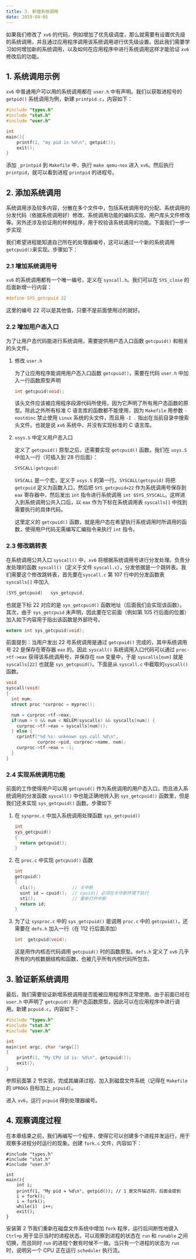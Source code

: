 ```yaml
---
title: 3. 新增系统调用
date: 2019-04-05
---
```


如果我们修改了 `xv6` 的代码，例如增加了优先级调度，那么就需要有设置优先级的系统调用，并且通过应用程序调用该系统调用进行优先级设置。因此我们需要学习如何增加新的系统调用，以及如何在应用程序中进行系统调用这样才能验证 `xv6` 修改后的功能。

## 1. 系统调用示例 

`xv6` 中普通用户可以用的系统调用都在 `user.h` 中有声明。我们以获取进程号的 `getpid()` 系统调用为例，新建 `printpid.c`，内容如下：

```c
#include "types.h"
#include "stat.h"
#include "user.h"

int 
main(){
	printf(1, "my pid is %d\n", getpid());
	exit();
}
```

添加 `_printpid` 到 `Makefile` 中，执行 `make qemu-nox` 进入 `xv6`。然后执行 `printpid`，就可以看到进程 `printpid` 的进程号。

## 2. 添加系统调用

系统调用涉及较多内容，分散在多个文件中，包括系统调用号的分配、系统调用的分发代码（依据系统调用好）修改、系统调用功能的编码实现、用户库头文件修改等。另外还涉及验证用的样例程序，用于校验该系统调用的功能。下面我们一步一步实现

我们希望进程能知道自己所在的处理器编号，这可以通过一个新的系统调用 `getcpuid()`来实现。步骤如下：

### 2.1 增加系统调用号

`xv6` 的系统调用都有一个唯一编号，定义在 `syscall.h`。我们可以在 `SYS_close` 的后面新增一行内容：

```c
#define SYS_getcpuid 22
```

这里的编号 22 可以是其他值，只要不是前面使用过的就好。

### 2.2 增加用户态入口

为了让用户态代码能进行系统调用，需要提供用户态入口函数 `getcpuid()` 和相关的头文件。

1. 修改 `user.h`

   为了让应用程序能调用用户态入口函数 `getcpuid()`，需要在代码 `user.h` 中加入一行函数原型声明 

   ```c
   int getcpuid(void);
   ```

   该头文件应该被应用程序段源代码所使用，因为它声明了所有用户态函数的原型。除此之外所有标准 C 语言库的函数都不能使用，因为 `Makefile` 用参数 `-nostdinc` 禁止使用 `Linux` 系统的头文件，而且用 `-I	.` 指出在当前目录中搜索头文件。也就是说 `xv6` 系统中，并没有实现标准的 C 语言库。

2. `usys.S` 中定义用户态入口

   定义了 `getcpuid()` 原型之后，还需要实现 `getcpuid()` 函数。我们在 `usys.S` 中加入一行（可插入到 28 行后面）：

   ```c
   SYSCALL(getcpuid)
   ```

   `SYSCALL` 是一个宏，定义于 `usys.S` 的第一行。`SYSCALL(getcpuid)` 将把 `getcpuid` 定义为函数入口，然后把 `SYS_getcpuid=22` 作为系统调用号保存到 `eax` 寄存器中，然后发出 `int` 指令进行系统调用 `int $SYS_SYSCALL`。这样进入到系统调用公共入口后，以 `eax` 作为下标在系统调用表 `syscalls[]` 中找到需要执行的具体代码。

   这里定义的 `getcpuid()` 函数，就是用户态在希望执行系统调用时所调用的函数，使得用户代码无需编写汇编指令来执行 `int` 指令。

### 2.3 修改跳转表

在系统调用公共入口 `syscall()` 中，`xv6` 将根据系统调用号进行分发处理。负责分发处理的函数 `syscall()`（定义于文件 `syscall.c`），分发依据是一个跳转表。我们需要这个修改跳转表，首先要在`syscall.c` 第 107 行中的分发函数表 `syscalls[]` 中加入

```c
[SYS_getcpuid]   sys_getcpuid,
```

也就是下标 22 对应的是 `sys_getcpuid()` 函数地址（后面我们会实现该函数）。其次，由于 `sys_getcpuid` 未声明，因此要在它前面（例如第 105 行后面的位置）加入如下内容用于指出该函数是外部符号。 

```c
extern int sys_getcpuid(void);
```

前面提到：当用户发出 22 号系统调用是通过 `getcpuid()` 完成的，其中系统调用号 22 是保存在寄存器 `eax` 的。因此 `syscall()` 系统调用入口代码可以通过 `proc->tf->eax` 获得该系统调用号，并保存在 `num` 变量中，于是 `syscalls[num]` 就是 `syscalls[22]` 也就是 `sys_getcpuid()`。下面是从 `syscall.c` 中截取的`syscall()` 函数。

```c
void
syscall(void)
{
  int num;
  struct proc *curproc = myproc();

  num = curproc->tf->eax;
  if(num > 0 && num < NELEM(syscalls) && syscalls[num]) {
    curproc->tf->eax = syscalls[num]();
  } else {
    cprintf("%d %s: unknown sys call %d\n",
            curproc->pid, curproc->name, num);
    curproc->tf->eax = -1;
  }
}
```

### 2.4 实现系统调用功能

前面的工作使得用户可以用 `getcpuid()` 作为系统调用的用户态入口，而且进入系统调用的分发函数 `syscall()` 中也能正确地转入到 `sys_getcpuid()` 函数里，但是我们还未实现 `sys_getcpuid()` 函数。步骤如下

1. 在 `sysproc.c` 中加入系统调用处理函数 `sys_getcpuid()`

   ```c
   int
   sys_getcpuid()
   {
     return getcpuid();
   }
   ```

2. 在 `proc.c` 中实现 `getcpuid()` 函数

   ```c
   int
   getcpuid()
   {
     cli();              // 关中断
     uint id = cpuid();  // cpuid() 必须在关中断环境下执行
     sti();              // 重新打开中断
     return id;
   }
   ```

3. 为了让 `sysproc.c` 中的 `sys_getcpuid()` 能调用 `proc.c` 中的 `getcpuid()`，还需要在 `defs.h` 加入一行（在 112 行后面添加） 

   ```c
   int  getcpuid(void);
   ```

   这是用作内核态代码调用 `getcpuid()` 时的函数原型。`defs.h` 定义了 `xv6` 几乎所有的内核数据结构和函数，也被几乎所有内核代码所包含。

## 3. 验证新系统调用

最后，我们需要验证新增系统调用是否能被应用程序所正常使用。由于前面已经在 `user.h` 中声明了 `getcpuid()` 用户态函数原型，因此可以在应用程序中进行调用。新建 `pcpuid.c`，内容如下：

```c
#include "types.h"
#include "stat.h"
#include "user.h"

int
main(int argc, char *argv[])
{
    printf(1, "My CPU id is: %d\n", getcpuid());
    exit();
}
```

参照前面第 2 节实验，完成其编译过程、加入到磁盘文件系统（记得在 `Makefile` 的 `UPROGS` 目标加上`_pcpuid`）。

进入 `xv6`，运行 `pcpuid` 得到处理器编号。

## 4. 观察调度过程

在本章结束之前，我们再编写一个程序，使得它可以创建多个进程并发运行，用于观察多进程分时运行的现象。创建 `fork.c` 文件，内容如下：

```CQL
#include "types.h"
#include "stat.h"
#include "user.h"

int 
main(){
	int i;
    printf(1, "My pid = %d\n", getpid()); // 1 是文件描述符，后面会提到
	i = fork();
    i = fork();
    while(1)  i++;
    exit();
}
```

安装第 2 节我们重新在磁盘文件系统中增加 `fork` 程序，运行后间断性地键入 `Ctrl+p` 用于显示当时的进程状态。可以观察到进程的状态在 `run` 和 `runable` 之间切换，而且同时 `run` 的进程个数有时候不一致。当只有一个进程的状态为 `run` 时，说明另一个 CPU 正在运行 `scheduler` 执行流。
